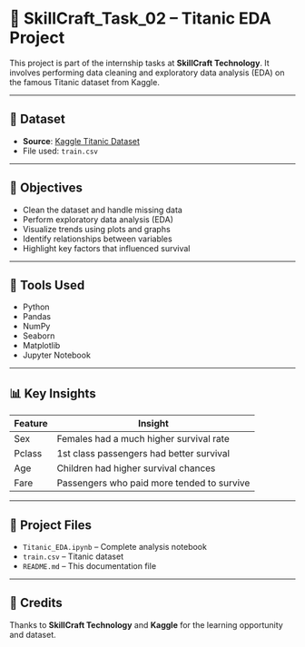 # 🚢 SkillCraft_Task_02 – Titanic EDA Project

This project is part of the internship tasks at **SkillCraft Technology**. It involves performing data cleaning and exploratory data analysis (EDA) on the famous Titanic dataset from Kaggle.

---

## 📁 Dataset

- **Source**: [Kaggle Titanic Dataset](https://www.kaggle.com/competitions/titanic/data)
- File used: `train.csv`

---

## 🎯 Objectives

- Clean the dataset and handle missing data
- Perform exploratory data analysis (EDA)
- Visualize trends using plots and graphs
- Identify relationships between variables
- Highlight key factors that influenced survival

---

## 🔧 Tools Used

- Python
- Pandas
- NumPy
- Seaborn
- Matplotlib
- Jupyter Notebook

---

## 📊 Key Insights

| Feature   | Insight                                  |
|-----------|-------------------------------------------|
| Sex       | Females had a much higher survival rate   |
| Pclass    | 1st class passengers had better survival  |
| Age       | Children had higher survival chances      |
| Fare      | Passengers who paid more tended to survive|

---

## 📂 Project Files

- `Titanic_EDA.ipynb` – Complete analysis notebook
- `train.csv` – Titanic dataset
- `README.md` – This documentation file

---

## 🙌 Credits

Thanks to **SkillCraft Technology** and **Kaggle** for the learning opportunity and dataset.

